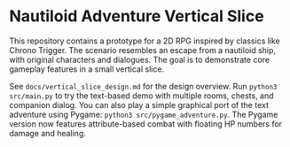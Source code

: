 # Nautiloid Adventure Vertical Slice

This repository contains a prototype for a 2D RPG inspired by classics like Chrono Trigger. The scenario resembles an escape from a nautiloid ship, with original characters and dialogues. The goal is to demonstrate core gameplay features in a small vertical slice.

See `docs/vertical_slice_design.md` for the design overview. Run `python3 src/main.py` to try the text-based demo with multiple rooms, chests, and companion dialog.
You can also play a simple graphical port of the text adventure using Pygame:
`python3 src/pygame_adventure.py`.
The Pygame version now features attribute-based combat with floating HP numbers for damage and healing.
